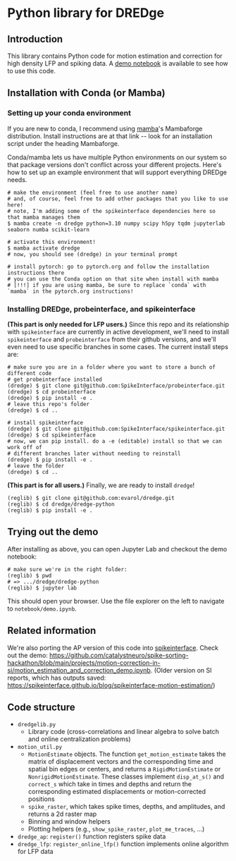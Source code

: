 # Python library for DREDge

## Introduction

This library contains Python code for motion estimation and correction for high density LFP and spiking data. A [demo notebook](notebook/lfp_registration_and_interpolation_demo.ipynb) is available to see how to use this code.

## Installation with Conda (or Mamba)

### Setting up your conda environment

If you are new to conda, I recommend using [mamba][mamba]'s Mambaforge distribution. Install instructions are at that link -- look for an installation script under the heading Mambaforge.

Conda/mamba lets us have multiple Python environments on our system so that package versions don't conflict across your different projects. Here's how to set up an example environment that will support everything DREDge needs.

```
# make the environment (feel free to use another name)
# and, of course, feel free to add other packages that you like to use here!
# note, I'm adding some of the spikeinterface dependencies here so that mamba manages them
$ mamba create -n dredge python=3.10 numpy scipy h5py tqdm jupyterlab seaborn numba scikit-learn

# activate this environment!
$ mamba activate dredge
# now, you should see (dredge) in your terminal prompt

# install pytorch: go to pytorch.org and follow the installation instructions there
# you can use the Conda option on that site when install with mamba
# [!!!] if you are using mamba, be sure to replace `conda` with `mamba` in the pytorch.org instructions!
```

### Installing DREDge, probeinterface, and spikeinterface

**(This part is only needed for LFP users.)** Since this repo and its relationship with `spikeinterface` are currently in active development, we'll need to install `spikeinterface` and `probeinterface` from their github versions, and we'll even need to use specific branches in some cases. The current install steps are:

```
# make sure you are in a folder where you want to store a bunch of different code
# get probeinterface installed 
(dredge) $ git clone git@github.com:SpikeInterface/probeinterface.git
(dredge) $ cd probeinterface
(dredge) $ pip install -e .
# leave this repo's folder
(dredge) $ cd ..

# install spikeinterface
(dredge) $ git clone git@github.com:SpikeInterface/spikeinterface.git
(dredge) $ cd spikeinterface
# now, we can pip install. do a -e (editable) install so that we can work off of
# different branches later without needing to reinstall
(dredge) $ pip install -e .
# leave the folder
(dredge) $ cd ..
```

**(This part is for all users.)** Finally, we are ready to install `dredge`!

```
(reglib) $ git clone git@github.com:evarol/dredge.git
(reglib) $ cd dredge/dredge-python
(reglib) $ pip install -e .
```

## Trying out the demo

After installing as above, you can open Jupyter Lab and checkout the demo notebook:

```
# make sure we're in the right folder:
(reglib) $ pwd
# => .../dredge/dredge-python
(reglib) $ jupyter lab
```

This should open your browser. Use the file explorer on the left to navigate to `notebook/demo.ipynb`.


## Related information

We're also porting the AP version of this code into [spikeinterface][spikeinterface]. Check out the demo: https://github.com/catalystneuro/spike-sorting-hackathon/blob/main/projects/motion-correction-in-si/motion_estimation_and_correction_demo.ipynb. (Older version on SI reports, which has outputs saved: https://spikeinterface.github.io/blog/spikeinterface-motion-estimation/)


## Code structure

 - `dredgelib.py`
   - Library code (cross-correlations and linear algebra to solve batch and online centralization problems)
 - `motion_util.py`
   - `MotionEstimate` objects. The function `get_motion_estimate` takes the matrix of displacement vectors and the corresponding time and spatial bin edges or centers, and returns a `RigidMotionEstimate` or `NonrigidMotionEstimate`. These classes implement `disp_at_s()` and `correct_s` which take in times and depths and return the corresponding estimated displacements or motion-corrected positions
   - `spike_raster`, which takes spike times, depths, and amplitudes, and returns a 2d raster map
   - Binning and window helpers
   - Plotting helpers (e.g., `show_spike_raster`, `plot_me_traces`, ...)
 - `dredge_ap`: `register()` function registers spike data
 - `dredge_lfp`: `register_online_lfp()` function implements online algorithm for LFP data


[mamba]: https://github.com/conda-forge/miniforge#mambaforge
[spikeinterface]: https://github.com/SpikeInterface/spikeinterface
